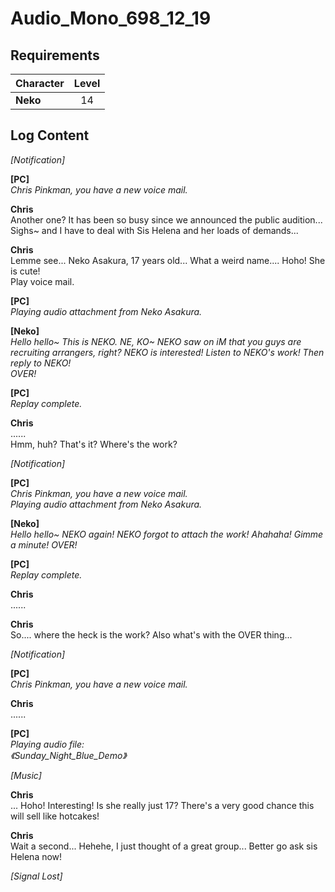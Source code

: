 # Audio_Mono_698_12_19
## Requirements
|Character|Level|
|---------|:---:|
|**Neko** | 14  |

## Log Content
*\[Notification\]*

**[PC]**<br>
*Chris Pinkman, you have a new voice mail.*

**Chris**<br>
Another one? It has been so busy since we announced the public audition...<br>
Sighs~ and I have to deal with Sis Helena and her loads of demands...

**Chris**<br>
Lemme see... Neko Asakura, 17 years old... What a weird name.... Hoho! She is cute!<br>
Play voice mail.

**[PC]**<br>
*Playing audio attachment from Neko Asakura.*

**[Neko]**<br>
*Hello hello~ This is NEKO. NE, KO~ NEKO saw on iM that you guys are recruiting arrangers, right? NEKO is interested! Listen to NEKO's work! Then reply to NEKO!<br>
OVER!*

**[PC]**<br>
*Replay complete.*

**Chris**<br>
......<br>
Hmm, huh? That's it? Where's the work?

*\[Notification\]*

**[PC]**<br>
*Chris Pinkman, you have a new voice mail.<br>
Playing audio attachment from Neko Asakura.*

**[Neko]**<br>
*Hello hello~ NEKO again! NEKO forgot to attach the work! Ahahaha! Gimme a minute! OVER!*

**[PC]**<br>
*Replay complete.*

**Chris**<br>
......

**Chris**<br>
So.... where the heck is the work? Also what's with the OVER thing...

*\[Notification\]*

**[PC]**<br>
*Chris Pinkman, you have a new voice mail.*

**Chris**<br>
......

**[PC]**<br>
*Playing audio file:<br>
《Sunday\_Night\_Blue\_Demo》*

*\[Music\]*

**Chris**<br>
... Hoho! Interesting! Is she really just 17? There's a very good chance this will sell like hotcakes!

**Chris**<br>
Wait a second... Hehehe, I just thought of a great group... Better go ask sis Helena now!

*[Signal Lost]*
